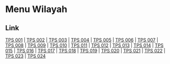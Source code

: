 # Menu Wilayah

## Link

[TPS 001](https://github.com/gigit-pemilu/pemilu-2024-71-sulawesi-utara/tree/main/pilpres/hitung-suara/sub/71-sulawesi-utara/sub/06-minahasa-utara/sub/03-airmadidi/sub/1008-airmadidi-atas/sub/001-tps)
 | 
[TPS 002](https://github.com/gigit-pemilu/pemilu-2024-71-sulawesi-utara/tree/main/pilpres/hitung-suara/sub/71-sulawesi-utara/sub/06-minahasa-utara/sub/03-airmadidi/sub/1008-airmadidi-atas/sub/002-tps)
 | 
[TPS 003](https://github.com/gigit-pemilu/pemilu-2024-71-sulawesi-utara/tree/main/pilpres/hitung-suara/sub/71-sulawesi-utara/sub/06-minahasa-utara/sub/03-airmadidi/sub/1008-airmadidi-atas/sub/003-tps)
 | 
[TPS 004](https://github.com/gigit-pemilu/pemilu-2024-71-sulawesi-utara/tree/main/pilpres/hitung-suara/sub/71-sulawesi-utara/sub/06-minahasa-utara/sub/03-airmadidi/sub/1008-airmadidi-atas/sub/004-tps)
 | 
[TPS 005](https://github.com/gigit-pemilu/pemilu-2024-71-sulawesi-utara/tree/main/pilpres/hitung-suara/sub/71-sulawesi-utara/sub/06-minahasa-utara/sub/03-airmadidi/sub/1008-airmadidi-atas/sub/005-tps)
 | 
[TPS 006](https://github.com/gigit-pemilu/pemilu-2024-71-sulawesi-utara/tree/main/pilpres/hitung-suara/sub/71-sulawesi-utara/sub/06-minahasa-utara/sub/03-airmadidi/sub/1008-airmadidi-atas/sub/006-tps)
 | 
[TPS 007](https://github.com/gigit-pemilu/pemilu-2024-71-sulawesi-utara/tree/main/pilpres/hitung-suara/sub/71-sulawesi-utara/sub/06-minahasa-utara/sub/03-airmadidi/sub/1008-airmadidi-atas/sub/007-tps)
 | 
[TPS 008](https://github.com/gigit-pemilu/pemilu-2024-71-sulawesi-utara/tree/main/pilpres/hitung-suara/sub/71-sulawesi-utara/sub/06-minahasa-utara/sub/03-airmadidi/sub/1008-airmadidi-atas/sub/008-tps)
 | 
[TPS 009](https://github.com/gigit-pemilu/pemilu-2024-71-sulawesi-utara/tree/main/pilpres/hitung-suara/sub/71-sulawesi-utara/sub/06-minahasa-utara/sub/03-airmadidi/sub/1008-airmadidi-atas/sub/009-tps)
 | 
[TPS 010](https://github.com/gigit-pemilu/pemilu-2024-71-sulawesi-utara/tree/main/pilpres/hitung-suara/sub/71-sulawesi-utara/sub/06-minahasa-utara/sub/03-airmadidi/sub/1008-airmadidi-atas/sub/010-tps)
 | 
[TPS 011](https://github.com/gigit-pemilu/pemilu-2024-71-sulawesi-utara/tree/main/pilpres/hitung-suara/sub/71-sulawesi-utara/sub/06-minahasa-utara/sub/03-airmadidi/sub/1008-airmadidi-atas/sub/011-tps)
 | 
[TPS 012](https://github.com/gigit-pemilu/pemilu-2024-71-sulawesi-utara/tree/main/pilpres/hitung-suara/sub/71-sulawesi-utara/sub/06-minahasa-utara/sub/03-airmadidi/sub/1008-airmadidi-atas/sub/012-tps)
 | 
[TPS 013](https://github.com/gigit-pemilu/pemilu-2024-71-sulawesi-utara/tree/main/pilpres/hitung-suara/sub/71-sulawesi-utara/sub/06-minahasa-utara/sub/03-airmadidi/sub/1008-airmadidi-atas/sub/013-tps)
 | 
[TPS 014](https://github.com/gigit-pemilu/pemilu-2024-71-sulawesi-utara/tree/main/pilpres/hitung-suara/sub/71-sulawesi-utara/sub/06-minahasa-utara/sub/03-airmadidi/sub/1008-airmadidi-atas/sub/014-tps)
 | 
[TPS 015](https://github.com/gigit-pemilu/pemilu-2024-71-sulawesi-utara/tree/main/pilpres/hitung-suara/sub/71-sulawesi-utara/sub/06-minahasa-utara/sub/03-airmadidi/sub/1008-airmadidi-atas/sub/015-tps)
 | 
[TPS 016](https://github.com/gigit-pemilu/pemilu-2024-71-sulawesi-utara/tree/main/pilpres/hitung-suara/sub/71-sulawesi-utara/sub/06-minahasa-utara/sub/03-airmadidi/sub/1008-airmadidi-atas/sub/016-tps)
 | 
[TPS 017](https://github.com/gigit-pemilu/pemilu-2024-71-sulawesi-utara/tree/main/pilpres/hitung-suara/sub/71-sulawesi-utara/sub/06-minahasa-utara/sub/03-airmadidi/sub/1008-airmadidi-atas/sub/017-tps)
 | 
[TPS 018](https://github.com/gigit-pemilu/pemilu-2024-71-sulawesi-utara/tree/main/pilpres/hitung-suara/sub/71-sulawesi-utara/sub/06-minahasa-utara/sub/03-airmadidi/sub/1008-airmadidi-atas/sub/018-tps)
 | 
[TPS 019](https://github.com/gigit-pemilu/pemilu-2024-71-sulawesi-utara/tree/main/pilpres/hitung-suara/sub/71-sulawesi-utara/sub/06-minahasa-utara/sub/03-airmadidi/sub/1008-airmadidi-atas/sub/019-tps)
 | 
[TPS 020](https://github.com/gigit-pemilu/pemilu-2024-71-sulawesi-utara/tree/main/pilpres/hitung-suara/sub/71-sulawesi-utara/sub/06-minahasa-utara/sub/03-airmadidi/sub/1008-airmadidi-atas/sub/020-tps)
 | 
[TPS 021](https://github.com/gigit-pemilu/pemilu-2024-71-sulawesi-utara/tree/main/pilpres/hitung-suara/sub/71-sulawesi-utara/sub/06-minahasa-utara/sub/03-airmadidi/sub/1008-airmadidi-atas/sub/021-tps)
 | 
[TPS 022](https://github.com/gigit-pemilu/pemilu-2024-71-sulawesi-utara/tree/main/pilpres/hitung-suara/sub/71-sulawesi-utara/sub/06-minahasa-utara/sub/03-airmadidi/sub/1008-airmadidi-atas/sub/022-tps)
 | 
[TPS 023](https://github.com/gigit-pemilu/pemilu-2024-71-sulawesi-utara/tree/main/pilpres/hitung-suara/sub/71-sulawesi-utara/sub/06-minahasa-utara/sub/03-airmadidi/sub/1008-airmadidi-atas/sub/023-tps)
 | 
[TPS 024](https://github.com/gigit-pemilu/pemilu-2024-71-sulawesi-utara/tree/main/pilpres/hitung-suara/sub/71-sulawesi-utara/sub/06-minahasa-utara/sub/03-airmadidi/sub/1008-airmadidi-atas/sub/024-tps)

